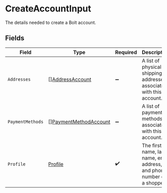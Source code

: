 # CreateAccountInput

The details needed to create a Bolt account.


## Fields

| Field                                                                    | Type                                                                     | Required                                                                 | Description                                                              |
| ------------------------------------------------------------------------ | ------------------------------------------------------------------------ | ------------------------------------------------------------------------ | ------------------------------------------------------------------------ |
| `Addresses`                                                              | [][AddressAccount](../../models/shared/addressaccount.md)                | :heavy_minus_sign:                                                       | A list of physical shipping addresses associated with this account.      |
| `PaymentMethods`                                                         | [][PaymentMethodAccount](../../models/shared/paymentmethodaccount.md)    | :heavy_minus_sign:                                                       | A list of payment methods associated with this account.                  |
| `Profile`                                                                | [Profile](../../models/shared/profile.md)                                | :heavy_check_mark:                                                       | The first name, last name, email address, and phone number of a shopper. |
